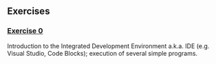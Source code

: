 ## Exercises

### [Exercise 0](exercises/exercise0)

Introduction to the Integrated Development Environment a.k.a. IDE (e.g. Visual Studio, Code Blocks); execution of several simple programs.

